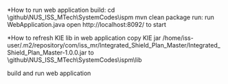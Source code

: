 *How to run web application
build:
cd <your folder>\github\NUS_ISS_MTech\SystemCodes\ispm
mvn clean package
run:
run WebApplication.java 
open http://localhost:8092/ to start

*How to refresh KIE lib in web application
copy KIE jar /home/iss-user/.m2/repository/com/iss_mr/Integrated_Shield_Plan_Master/Integrated_Shield_Plan_Master-1.0.0.jar to <your folder>\github\NUS_ISS_MTech\SystemCodes\ispm\lib

build and run web application 
